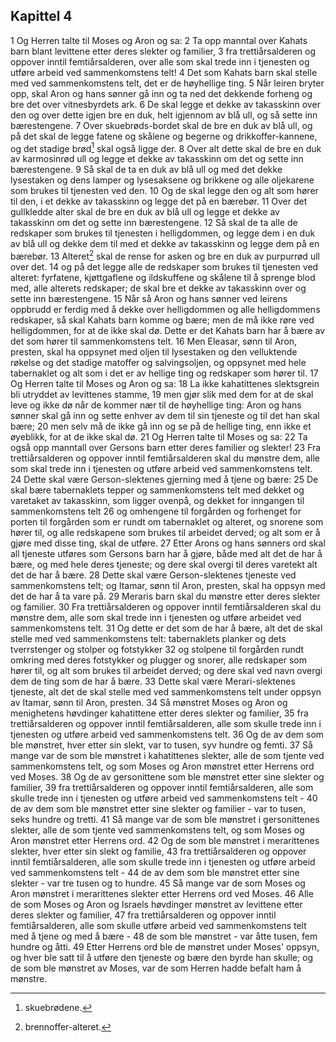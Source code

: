 ## Kapittel 4

1 Og Herren talte til Moses og Aron og sa:
2 Ta opp manntal over Kahats barn blant levittene etter deres slekter og familier,
3 fra trettiårsalderen og oppover inntil femtiårsalderen, over alle som skal trede inn i tjenesten og utføre arbeid ved sammenkomstens telt!
4 Det som Kahats barn skal stelle med ved sammenkomstens telt, det er de høyhellige ting.
5 Når leiren bryter opp, skal Aron og hans sønner gå inn og ta ned det dekkende forheng og bre det over vitnesbyrdets ark.
6 De skal legge et dekke av takasskinn over den og over dette igjen bre en duk, helt igjennom av blå ull, og så sette inn bærestengene.
7 Over skuebrøds-bordet skal de bre en duk av blå ull, og på det skal de legge fatene og skålene og begerne og drikkoffer-kannene, og det stadige brød[^1] skal også ligge der.
8 Over alt dette skal de bre en duk av karmosinrød ull og legge et dekke av takasskinn om det og sette inn bærestengene.
9 Så skal de ta en duk av blå ull og med det dekke lysestaken og dens lamper og lysesaksene og brikkene og alle oljekarene som brukes til tjenesten ved den.
10 Og de skal legge den og alt som hører til den, i et dekke av takasskinn og legge det på en bærebør.
11 Over det gullkledde alter skal de bre en duk av blå ull og legge et dekke av takasskinn om det og sette inn bærestengene.
12 Så skal de ta alle de redskaper som brukes til tjenesten i helligdommen, og legge dem i en duk av blå ull og dekke dem til med et dekke av takasskinn og legge dem på en bærebør.
13 Alteret[^2] skal de rense for asken og bre en duk av purpurrød ull over det.
14 og på det legge alle de redskaper som brukes til tjenesten ved alteret: fyrfatene, kjøttgaflene og ildskuffene og skålene til å sprenge blod med, alle alterets redskaper; de skal bre et dekke av takasskinn over og sette inn bærestengene.
15 Når så Aron og hans sønner ved leirens oppbrudd er ferdig med å dekke over helligdommen og alle helligdommens redskaper, så skal Kahats barn komme og bære; men de må ikke røre ved helligdommen, for at de ikke skal dø. Dette er det Kahats barn har å bære av det som hører til sammenkomstens telt.
16 Men Eleasar, sønn til Aron, presten, skal ha oppsynet med oljen til lysestaken og den velluktende røkelse og det stadige matoffer og salvingsoljen, og oppsynet med hele tabernaklet og alt som i det er av hellige ting og redskaper som hører til.
17 Og Herren talte til Moses og Aron og sa:
18 La ikke kahatittenes slektsgrein bli utryddet av levittenes stamme,
19 men gjør slik med dem for at de skal leve og ikke dø når de kommer nær til de høyhellige ting: Aron og hans sønner skal gå inn og sette enhver av dem til sin tjeneste og til det han skal bære;
20 men selv må de ikke gå inn og se på de hellige ting, enn ikke et øyeblikk, for at de ikke skal dø.
21 Og Herren talte til Moses og sa:
22 Ta også opp manntall over Gersons barn etter deres familier og slekter!
23 Fra trettiårsalderen og oppover inntil femtiårsalderen skal du mønstre dem, alle som skal trede inn i tjenesten og utføre arbeid ved sammenkomstens telt.
24 Dette skal være Gerson-slektenes gjerning med å tjene og bære:
25 De skal bære tabernaklets tepper og sammenkomstens telt med dekket og varetaket av takasskinn, som ligger ovenpå, og dekket for inngangen til sammenkomstens telt
26 og omhengene til forgården og forhenget for porten til forgården som er rundt om tabernaklet og alteret, og snorene som hører til, og alle redskapene som brukes til arbeidet derved; og alt som er å gjøre med disse ting, skal de utføre.
27 Etter Arons og hans sønners ord skal all tjeneste utføres som Gersons barn har å gjøre, både med alt det de har å bære, og med hele deres tjeneste; og dere skal overgi til deres varetekt alt det de har å bære.
28 Dette skal være Gerson-slektenes tjeneste ved sammenkomstens telt; og Itamar, sønn til Aron, presten, skal ha oppsyn med det de har å ta vare på.
29 Meraris barn skal du mønstre etter deres slekter og familier.
30 Fra trettiårsalderen og oppover inntil femtiårsalderen skal du mønstre dem, alle som skal trede inn i tjenesten og utføre arbeidet ved sammenkomstens telt.
31 Og dette er det som de har å bære, alt det de skal stelle med ved sammenkomstens telt: tabernaklets planker og dets tverrstenger og stolper og fotstykker
32 og stolpene til forgården rundt omkring med deres fotstykker og plugger og snorer, alle redskaper som hører til, og alt som brukes til arbeidet derved; og dere skal ved navn overgi dem de ting som de har å bære.
33 Dette skal være Merari-slektenes tjeneste, alt det de skal stelle med ved sammenkomstens telt under oppsyn av Itamar, sønn til Aron, presten.
34 Så mønstret Moses og Aron og menighetens høvdinger kahatittene etter deres slekter og familier,
35 fra trettiårsalderen og oppover inntil femtiårsalderen, alle som skulle trede inn i tjenesten og utføre arbeid ved sammenkomstens telt.
36 Og de av dem som ble mønstret, hver etter sin slekt, var to tusen, syv hundre og femti.
37 Så mange var de som ble mønstret i kahatittenes slekter, alle de som tjente ved sammenkomstens telt, og som Moses og Aron mønstret etter Herrens ord ved Moses.
38 Og de av gersonittene som ble mønstret etter sine slekter og familier,
39 fra trettiårsalderen og oppover inntil femtiårsalderen, alle som skulle trede inn i tjenesten og utføre arbeid ved sammenkomstens telt -
40 de av dem som ble mønstret etter sine slekter og familier - var to tusen, seks hundre og tretti.
41 Så mange var de som ble mønstret i gersonittenes slekter, alle de som tjente ved sammenkomstens telt, og som Moses og Aron mønstret etter Herrens ord.
42 Og de som ble mønstret i merarittenes slekter, hver etter sin slekt og familie,
43 fra trettiårsalderen og oppover inntil femtiårsalderen, alle som skulle trede inn i tjenesten og utføre arbeid ved sammenkomstens telt -
44 de av dem som ble mønstret etter sine slekter - var tre tusen og to hundre.
45 Så mange var de som Moses og Aron mønstret i merarittenes slekter etter Herrens ord ved Moses.
46 Alle de som Moses og Aron og Israels høvdinger mønstret av levittene etter deres slekter og familier,
47 fra trettiårsalderen og oppover inntil femtiårsalderen, alle som skulle utføre arbeid ved sammenkomstens telt med å tjene og med å bære -
48 de som ble mønstret - var åtte tusen, fem hundre og åtti.
49 Etter Herrens ord ble de mønstret under Moses' oppsyn, og hver ble satt til å utføre den tjeneste og bære den byrde han skulle; og de som ble mønstret av Moses, var de som Herren hadde befalt ham å mønstre.

[^1]:  skuebrødene.
[^2]:  brennoffer-alteret.

